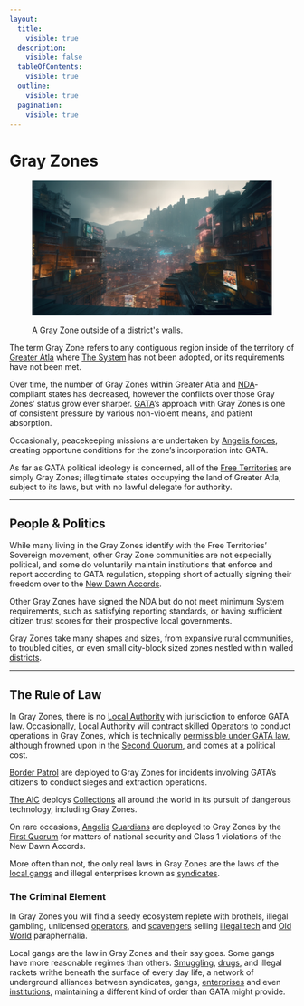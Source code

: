 ```yaml
---
layout:
  title:
    visible: true
  description:
    visible: false
  tableOfContents:
    visible: true
  outline:
    visible: true
  pagination:
    visible: true
---
```


# Gray Zones

<figure><img src="../../../.gitbook/assets/greyzone.png" alt="" width="563"><figcaption><p>A Gray Zone outside of a district's walls.</p></figcaption></figure>

The term Gray Zone refers to any contiguous region inside of the territory of [Greater Atla](greater-atla.md) where [The System](../enterprise/systema.md) has not been adopted, or its requirements have not been met.&#x20;

Over time, the number of Gray Zones within Greater Atla and [NDA](new-dawn-accords.md)-compliant states has decreased, however the conflicts over those Gray Zones’ status grow ever sharper. [GATA](../)’s approach with Gray Zones is one of consistent pressure by various non-violent means, and patient absorption.

Occasionally, peacekeeping missions are undertaken by [Angelis forces](../military-and-defense/angelis.md), creating opportune conditions for the zone’s incorporation into GATA.

As far as GATA political ideology is concerned, all of the [Free Territories](../../free-territories/) are simply Gray Zones; illegitimate states occupying the land of Greater Atla, subject to its laws, but with no lawful delegate for authority.

***

## **People & Politics**

While many living in the Gray Zones identify with the Free Territories’ Sovereign movement, other Gray Zone communities are not especially political, and some do voluntarily maintain institutions that enforce and report according to GATA regulation, stopping short of actually signing their freedom over to the [New Dawn Accords](new-dawn-accords.md).&#x20;

Other Gray Zones have signed the NDA but do not meet minimum System requirements, such as satisfying reporting standards, or having sufficient citizen trust scores for their prospective local governments.

Gray Zones take many shapes and sizes, from expansive rural communities, to troubled cities, or even small city-block sized zones nestled within walled [districts](districts.md).

***

## **The Rule of Law**

In Gray Zones, there is no [Local Authority](../law-and-order/local-authority.md) with jurisdiction to enforce GATA law. Occasionally, Local Authority will contract skilled [Operators](../enterprise/operators.md) to conduct operations in Gray Zones, which is technically [permissible under GATA law](../enterprise/operators.md#deputized-operators), although frowned upon in the [Second Quorum](governance.md#the-second-quorum), and comes at a political cost.

[Border Patrol](../law-and-order/border-patrol.md) are deployed to Gray Zones for incidents involving GATA’s citizens to conduct sieges and extraction operations.

[The AIC](../institutions/atlan-information-control-aic.md) deploys [Collections](../law-and-order/collections.md) all around the world in its pursuit of dangerous technology, including Gray Zones.

On rare occasions, [Angelis](../military-and-defense/angelis.md) [Guardians](../military-and-defense/angelis.md#guardians) are deployed to Gray Zones by the [First Quorum](governance.md#the-first-quorum) for matters of national security and Class 1 violations of the New Dawn Accords.

More often than not, the only real laws in Gray Zones are the laws of the [local gangs](../criminal-element/gangs.md) and illegal enterprises known as [syndicates](../criminal-element/syndicates.md).

### **The Criminal Element**

In Gray Zones you will find a seedy ecosystem replete with brothels, illegal gambling, unlicensed [operators](../enterprise/operators.md), and [scavengers](../criminal-element/scavengers.md) selling [illegal tech](../../../overview/science-and-tech/legacy-tech.md) and [Old World](../../../overview/history/the-old-world.md) paraphernalia.

Local gangs are the law in Gray Zones and their say goes. Some gangs have more reasonable regimes than others. [Smuggling](../criminal-element/smugglers.md), [drugs](../criminal-element/drug-trade.md), and illegal rackets writhe beneath the surface of every day life, a network of underground alliances between syndicates, gangs, [enterprises](../enterprise/) and even [institutions](../institutions/), maintaining a different kind of order than GATA might provide.&#x20;
